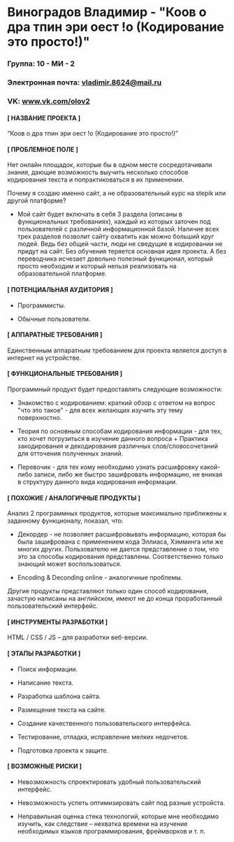 Виноградов Владимир - "Коов о дра тпин эри  оест !о (Кодирование это просто!)"
==================================

### Группа: 10 - МИ - 2

### Электронная почта: vladimir.8624@mail.ru

### VK: www.vk.com/olov2

#### [ НАЗВАНИЕ ПРОЕКТА ]

  “Коов о дра тпин эри  оест !о (Кодирование это просто!)”

#### [ ПРОБЛЕМНОЕ ПОЛЕ ]

  Нет онлайн площадок, которые бы в одном месте сосредотачивали знания, дающие возможность выучить несколько способов кодирования текста и попрактиковаться в их применении.
  
  Почему я создаю именно сайт, а не образовательный курс на stepik или другой платформе?
  * Мой сайт будет включать в себя 3 раздела (описаны в функциональных требованиях), каждый из которых заточен под пользователей с различной информационной базой. Наличие всех трех разделов позволит сайту охватить как можно больший круг людей. Ведь без общей части, люди не сведущие в кодировании не придут на сайт. Без обучения теряется основная идея проекта. А без переводчика исчезает довольно полезный функционал, который просто необходим и который нельзя реализовать на образовательной платформе.
  
#### [ ПОТЕНЦИАЛЬНАЯ АУДИТОРИЯ ]

  * Программисты.
  
  * Обычные пользователи.

#### [ АППАРАТНЫЕ ТРЕБОВАНИЯ ]

  Единственным аппаратным требованием для проекта является доступ в интернет на устройстве.

#### [ ФУНКЦИОНАЛЬНЫЕ ТРЕБОВАНИЯ ]

  Программный продукт будет предоставлять следующие возможности:

  * Знакомство с кодированием: краткий обзор с ответом на вопрос "что это такое" - для всех желающих изучить эту тему поверхностно. 

  * Теория по основным способам кодирования информации - для тех, кто хочет погрузиться в изучение данного вопроса + Практика закодирования и декодирования различных слов/словосочетаний для отточения полученных знаний.
  
  * Перевочик - для тех кому необходимо узнать расшифровку какой-либо записи, либо же быстро зашифровать информацию, не вникая в структуру данного вида кодирования информации.


#### [ ПОХОЖИЕ / АНАЛОГИЧНЫЕ ПРОДУКТЫ ]

  Анализ 2 программных продуктов, которые максимально приближены к заданному функционалу, показал, что:
  
  * Декордер - не позволяет расшифровывать информацию, которая бы была зашифрована с применением кода Эллиаса, Хэмминга или же многих других. Пользователю не дается представление о том, что это за способы кодирования представлены. Соответственно только знающий может воспользоваться.  
  
  * Encoding & Deconding online - аналогичные проблемы.
  
  Другие продукты представляют только один способ кодирования, зачастую написаны на английском, имеют не до конца проработанный пользовательский интерфейс.

#### [ ИНСТРУМЕНТЫ РАЗРАБОТКИ ]

  HTML / CSS / JS – для разработки веб-версии.

#### [ ЭТАПЫ РАЗРАБОТКИ ]

  * Поиск информации.

  * Написание текста.

  * Разработка шаблона сайта.

  * Размещение текста на сайте.

  * Создание качественного пользовательского интерфейса.

  * Тестирование, отладка, исправление мелких недочетов.

  * Подготовка проекта к защите.

#### [ ВОЗМОЖНЫЕ РИСКИ ]

  * Невозможность спроектировать удобный пользовательский интерфейс.
  
  * Невозможность успеть оптимизировать сайт под разные устройста.

  * Неправильная оценка стека технологий, которые мне необходимо изучить, как следствие – нехватка времени на изучение необходимых языков программирования, фреймворков и т. п.
